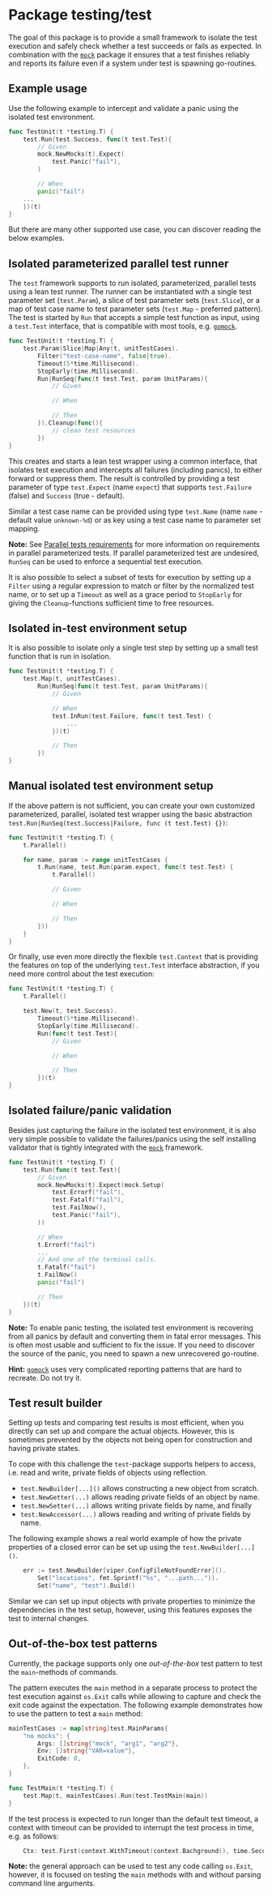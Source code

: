 # Package testing/test

The goal of this package is to provide a small framework to isolate the test
execution and safely check whether a test succeeds or fails as expected. In
combination with the [`mock`](../mock) package it ensures that a test finishes
reliably and reports its failure even if a system under test is spawning
go-routines.


## Example usage

Use the following example to intercept and validate a panic using the isolated
test environment.

```go
func TestUnit(t *testing.T) {
    test.Run(test.Success, func(t test.Test){
        // Given
        mock.NewMocks(t).Expect(
            test.Panic("fail"),
        )

        // When
        panic("fail")
    ...
    })(t)
}
```

But there are many other supported use case, you can discover reading the
below examples.


## Isolated parameterized parallel test runner

The `test` framework supports to run isolated, parameterized, parallel tests
using a lean test runner. The runner can be instantiated with a single test
parameter set (`test.Param`), a slice of test parameter sets (`test.Slice`), or
a map of test case name to test parameter sets (`test.Map` - preferred pattern).
The test is started by `Run` that accepts a simple test function as input,
using a `test.Test` interface, that is compatible with most tools, e.g.
[`gomock`][gomock].


```go
func TestUnit(t *testing.T) {
    test.Param|Slice|Map|Any(t, unitTestCases).
        Filter("test-case-name", false|true).
        Timeout(5*time.Millisecond).
        StopEarly(time.Millisecond).
        Run|RunSeq(func(t test.Test, param UnitParams){
            // Given

            // When

            // Then
        }).Cleanup(func(){
            // clean test resources
        })
}
```

This creates and starts a lean test wrapper using a common interface, that
isolates test execution and intercepts all failures (including panics), to
either forward or suppress them. The result is controlled by providing a test
parameter of type `test.Expect` (name `expect`) that supports `test.Failure`
(false) and `Success` (true - default).

Similar a test case name can be provided using type `test.Name` (name `name` -
default value `unknown-%d`) or as key using a test case name to parameter set
mapping.

**Note:** See [Parallel tests requirements](..#parallel-tests-requirements)
for more information on requirements in parallel parameterized tests. If
parallel parameterized test are undesired, `RunSeq` can be used to enforce a
sequential test execution.

It is also possible to select a subset of tests for execution by setting up a
`Filter` using a regular expression to match or filter by the normalized test
name, or to set up a `Timeout` as well as a grace period to `StopEarly` for
giving the `Cleanup`-functions sufficient time to free resources.


## Isolated in-test environment setup

It is also possible to isolate only a single test step by setting up a small
test function that is run in isolation.

```go
func TestUnit(t *testing.T) {
    test.Map(t, unitTestCases).
        Run|RunSeq(func(t test.Test, param UnitParams){
            // Given

            // When
            test.InRun(test.Failure, func(t test.Test) {
                ...
            })(t)

            // Then
        })
}
```


## Manual isolated test environment setup

If the above pattern is not sufficient, you can create your own customized
parameterized, parallel, isolated test wrapper using the basic abstraction
`test.Run|RunSeq(test.Success|Failure, func (t test.Test) {})`:

```go
func TestUnit(t *testing.T) {
    t.Parallel()

    for name, param := range unitTestCases {
        t.Run(name, test.Run(param.expect, func(t test.Test) {
            t.Parallel()

            // Given

            // When

            // Then
        }))
    }
}
```

Or finally, use even more directly the flexible `test.Context` that is
providing the features on top of the underlying `test.Test` interface
abstraction, if you need more control about the test execution:

```go
func TestUnit(t *testing.T) {
    t.Parallel()

    test.New(t, test.Success).
        Timeout(5*time.Millisecond).
        StopEarly(time.Millisecond).
        Run(func(t test.Test){
            // Given

            // When

            // Then
        })(t)
}
```


## Isolated failure/panic validation

Besides just capturing the failure in the isolated test environment, it is also
very simple possible to validate the failures/panics using the self installing
validator that is tightly integrated with the [`mock`](../mock) framework.

```go
func TestUnit(t *testing.T) {
    test.Run(func(t test.Test){
        // Given
        mock.NewMocks(t).Expect(mock.Setup(
            test.Errorf("fail"),
            test.Fatalf("fail"),
            test.FailNow(),
            test.Panic("fail"),
        ))

        // When
        t.Errorf("fail")
        ...
        // And one of the terminal calls.
        t.Fatalf("fail")
        t.FailNow()
        panic("fail")

        // Then
    })(t)
}
```

**Note:** To enable panic testing, the isolated test environment is recovering
from all panics by default and converting them in fatal error messages. This is
often most usable and sufficient to fix the issue. If you need to discover the
source of the panic, you need to spawn a new unrecovered go-routine.

**Hint:** [`gomock`][gomock] uses very complicated reporting patterns that are
hard to recreate. Do not try it.


## Test result builder

Setting up tests and comparing test results is most efficient, when you
directly can set up and compare the actual objects. However, this is sometimes
prevented by the objects not being open for construction and having private
states.

To cope with this challenge the `test`-package supports helpers to access, i.e.
read and write, private fields of objects using reflection.

* `test.NewBuilder[...]()` allows constructing a new object from scratch.
* `test.NewGetter(...)` allows reading private fields of an object by name.
* `test.NewSetter(...)` allows writing private fields by name, and finally
* `test.NewAccessor(...)` allows reading and writing of private fields by name.

The following example shows a real world example of how the private properties
of a closed error can be set up using the `test.NewBuilder[...]()`.

```go
    err := test.NewBuilder[viper.ConfigFileNotFoundError]().
        Set("locations", fmt.Sprintf("%s", "...path...")).
        Set("name", "test").Build()
```

Similar we can set up input objects with private properties to minimize the
dependencies in the test setup, however, using this features exposes the test
to internal changes.


## Out-of-the-box test patterns

Currently, the package supports only one _out-of-the-box_ test pattern to test
the `main`-methods of commands.

The pattern executes the `main` method in a separate process to protect the
test execution against `os.Exit` calls while allowing to capture and check the
exit code against the expectation. The following example demonstrates how to
use the pattern to test a `main` method:

```go
mainTestCases := map[string]test.MainParams{
    "no mocks": {
        Args: []string{"mock", "arg1", "arg2"},
        Env: []string{"VAR=value"},
        ExitCode: 0,
    },
}

func TestMain(t *testing.T) {
    test.Map(t, mainTestCases).Run(test.TestMain(main))
}
```

If the test process is expected to run longer than the default test timeout, a
context with timeout can be provided to interrupt the test process in time,
e.g. as follows:

```go
    Ctx: test.First(context.WithTimeout(context.Bachground(), time.Second))
```

**Note:** the general approach can be used to test any code calling `os.Exit`,
however, it is focused on testing the `main` methods with and without parsing
command line arguments.

[gomock]: <https://go.uber.org/mock>
